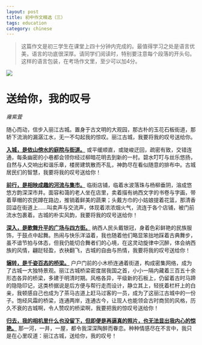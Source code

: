 ```yaml
---
layout: post
title: 初中作文精选（三）
tags: education
category: chinese
---
```


> 这篇作文是初三学生在课堂上四十分钟内完成的。最值得学习之处是语言优美，语言的功底很深厚。请同学们阅读时，特别要注意每个段落的开头句。这样的语言包装，在考场作文里，至少可以加4分。

![](https://crsando.github.io/images/2024-10-25/lijiang.png)

# 送给你，我的叹号
*雍紫萓*

随心而动，信步入丽江古城。置身于古文明的大观园，那古朴的玉花石板街道，那轿下流淌的漏潺江水，无一不勾起我的惊叹。丽江古城，我要将我的叹号送给你。

<u>**入城，是依山傍水的庭院与街道。**</u> 或平缓顺直，或陡峻迂回，疏密有致，交错连通，每条幽密的小巷都会领你经过柳暗花明去到新的一村。碧水叮叮与丝乐悠扬，自然与人交响出和谐乐章，楼房建筑散而不乱，神韵尽在看似随意的排布中。古城居民们的智慧，我要将我的叹号送给你！

<u>**前行，是相映成趣的河流与集市。**</u> 临街店铺，临着水波落珠与杨柳垂阴，溶成悠悠方韵深深市井。面容和蔼的老人坐在店里，卖着描有纳西文字的书卷与字画，带着草帽的农民蹲在路边，推销着鲜美的蔬果；头戴方巾的小姑娘提着花篮，那清香回溢在街道上……叫卖声与交流声，体现着浓浓烟火气，流连于各个店铺，被门前流水包裹着。古城的朴实风韵，我要将我的叹号送给你！

<u>**深入，是歌舞升平的广场与四方街。**</u> 纳西人民头戴银冠，身着色彩鲜艳的民族服饰，于鼓点中起舞。热闹与快乐洋溢着，我也随着他们略显笨拙地踩着古典舞步，虽不谙节拍与体态，但我仍能切合舞者们的心境，在这灵动旋律中沉醉，体会纳西族的风情，翩跹轻盈，衣袂翻飞，古城的自由与热情，我要将我的叹号送给你！

<u>**辗转，是千姿百态的桥梁。**</u> 户户门前的小木桥连通着街道，构成密集网络，成为了古城一大独特景观。丽江古城桥梁密度居我国之首，小小一隔内藏着三百五十余形态各异的桥梁，多建于明清时期。风格各异，平级新的石板上，仍留着古时马蹄的隐隐印记，这类桥据说是后方便与帮行走而设计，静立其上，轻抚着栏杆上的白亲，我顿感自己也成为了茶马古道上赶马过客的一员，成为了这丽江古城中的一份子。饱经风霜的桥梁，连通两岸，连通古今，让现人也能领会古时商贸的风格，历久不衰的古城啊，令人赞叹的桥梁啊，我要把我的惊叹号送给你！

<u>**归去，我的相机里什么也没留下，但即便是再逼真的照片，也无法显出我内心的惊艳。**</u> 那一河，一井，一屋，都令我深深陶醉而眷恋。种种情感尽在不言中，我只是在心里叹道：丽江古城，送给你，我的叹号！